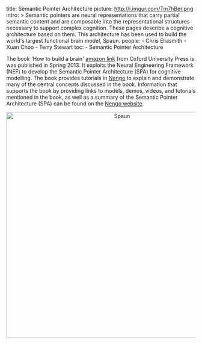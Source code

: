 title: Semantic Pointer Architecture
picture: http://i.imgur.com/Tm7hBer.png
intro: >
  Semantic pointers are neural representations that carry 
  partial semantic content and are composable into the representational 
  structures necessary to support complex cognition. These pages describe a
  cognitive architecture based on them. This architecture has been used to build 
  the world's largest functional brain model, Spaun.
people:
    - Chris Eliasmith
    - Xuan Choo
    - Terry Stewart
toc:
    - Semantic Pointer Architecture

The book 'How to build a brain'
[amazon link](http://www.amazon.com/How-Build-Brain-Architecture-Architectures/dp/0199794545/)
from Oxford University Press is
was published in Spring 2013. It exploits the Neural Engineering Framework (NEF) to develop
the Semantic Pointer Architecture (SPA) for cognitive modelling. The book provides tutorials
in [Nengo](http://nengo.ca) to explain and demonstrate many of the central concepts discussed in 
the book. Information that supports the book by providing links to models,
demos, videos, and tutorials mentioned in the book, as well as a summary of
the Semantic Pointer Architecture (SPA) can be found on the [Nengo
website](http://nengo.ca/build-a-brain).

<center><img src="http://i.imgur.com/H1Hljcr.png" alt="Spaun" width=600/></center>

